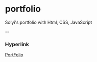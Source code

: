 # portfolio
 Solyi's portfolio with Html, CSS, JavaScript
 
 --
 ### Hyperlink
[PortFolio](https://soyikimm.github.io/portfolio)</br>
